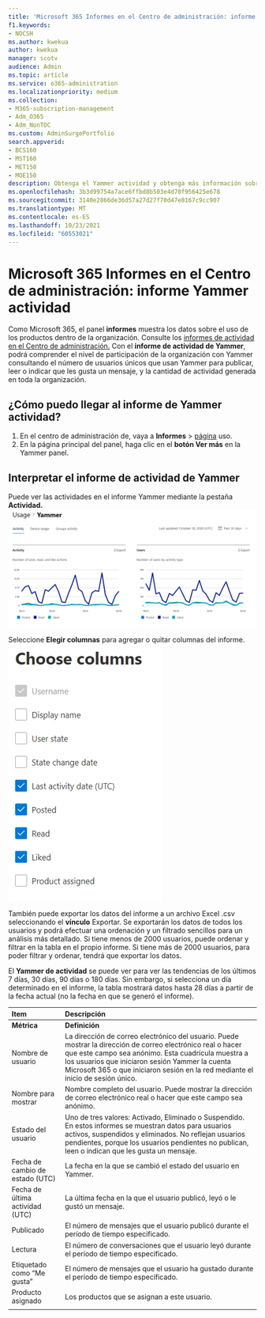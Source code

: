 ```yaml
---
title: 'Microsoft 365 Informes en el Centro de administración: informe Yammer actividad'
f1.keywords:
- NOCSH
ms.author: kwekua
author: kwekua
manager: scotv
audience: Admin
ms.topic: article
ms.service: o365-administration
ms.localizationpriority: medium
ms.collection:
- M365-subscription-management
- Adm_O365
- Adm_NonTOC
ms.custom: AdminSurgePortfolio
search.appverid:
- BCS160
- MST160
- MET150
- MOE150
description: Obtenga el Yammer actividad y obtenga más información sobre el número de usuarios que usan Yammer para publicar, gustar o leer un mensaje.
ms.openlocfilehash: 3b3d99754a7ace6ffbd8b503e4d70f956425e678
ms.sourcegitcommit: 3140e2866de36d57a27d27f70d47e8167c9cc907
ms.translationtype: MT
ms.contentlocale: es-ES
ms.lasthandoff: 10/23/2021
ms.locfileid: "60553021"
---
```

# <a name="microsoft-365-reports-in-the-admin-center---yammer-activity-report"></a>Microsoft 365 Informes en el Centro de administración: informe Yammer actividad

Como Microsoft 365, el panel **informes** muestra los datos sobre el uso de los productos dentro de la organización. Consulte los [informes de actividad en el Centro de administración.](activity-reports.md) Con el **informe de actividad de Yammer**, podrá comprender el nivel de participación de la organización con Yammer consultando el número de usuarios únicos que usan Yammer para publicar, leer o indicar que les gusta un mensaje, y la cantidad de actividad generada en toda la organización. 
 
## <a name="how-do-i-get-to-the-yammer-activity-report"></a>¿Cómo puedo llegar al informe de Yammer actividad?

1. En el centro de administración de, vaya a **Informes** \> <a href="https://go.microsoft.com/fwlink/p/?linkid=2074756" target="_blank">página</a> uso. 
2. En la página principal del panel, haga clic en el **botón Ver más** en la Yammer panel.

  
## <a name="interpret-the-yammer-activity-report"></a>Interpretar el informe de actividad de Yammer

Puede ver las actividades en el informe Yammer mediante la pestaña **Actividad.**<br/>![Microsoft 365: informe de actividad Yammer Microsoft.](../../media/9b251183-c2b3-430c-ab2d-58bf11e7e3ae.png)

Seleccione **Elegir columnas** para agregar o quitar columnas del informe.  <br/> ![Yammer de actividad: elija columnas.](../../media/7ef6351d-f7e9-4504-913d-2c2df9062bf6.png)

También puede exportar los datos del informe a un archivo Excel .csv seleccionando el **vínculo** Exportar. Se exportarán los datos de todos los usuarios y podrá efectuar una ordenación y un filtrado sencillos para un análisis más detallado. Si tiene menos de 2000 usuarios, puede ordenar y filtrar en la tabla en el propio informe. Si tiene más de 2000 usuarios, para poder filtrar y ordenar, tendrá que exportar los datos. 

El **Yammer de actividad** se puede ver para ver las tendencias de los últimos 7 días, 30 días, 90 días o 180 días. Sin embargo, si selecciona un día determinado en el informe, la tabla mostrará datos hasta 28 días a partir de la fecha actual (no la fecha en que se generó el informe).
  
|Item|Descripción|
|:-----|:-----|
|**Métrica**|**Definición**|
|Nombre de usuario  <br/> |La dirección de correo electrónico del usuario. Puede mostrar la dirección de correo electrónico real o hacer que este campo sea anónimo. Esta cuadrícula muestra a los usuarios que iniciaron sesión Yammer la cuenta Microsoft 365 o que iniciaron sesión en la red mediante el inicio de sesión único. <br/> |
|Nombre para mostrar  <br/> |Nombre completo del usuario. Puede mostrar la dirección de correo electrónico real o hacer que este campo sea anónimo.  <br/> |
|Estado del usuario  <br/> |Uno de tres valores: Activado, Eliminado o Suspendido. En estos informes se muestran datos para usuarios activos, suspendidos y eliminados. No reflejan usuarios pendientes, porque los usuarios pendientes no publican, leen o indican que les gusta un mensaje.  <br/> |
|Fecha de cambio de estado (UTC)  <br/> |La fecha en la que se cambió el estado del usuario en Yammer.  <br/> |
|Fecha de última actividad (UTC)  <br/> | La última fecha en la que el usuario publicó, leyó o le gustó un mensaje.  <br/> |
|Publicado  <br/> |El número de mensajes que el usuario publicó durante el período de tiempo especificado. <br/>|
|Lectura  <br/> |El número de conversaciones que el usuario leyó durante el período de tiempo especificado.  <br/> |
|Etiquetado como “Me gusta”  <br/> |El número de mensajes que el usuario ha gustado durante el período de tiempo especificado.  <br/>|
|Producto asignado  <br/> |Los productos que se asignan a este usuario.|
|||